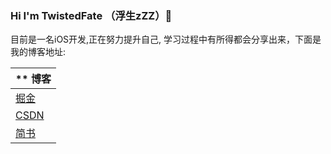 ### Hi I'm TwistedFate （浮生zZZ）👋

目前是一名iOS开发,正在努力提升自己, 学习过程中有所得都会分享出来，下面是我的博客地址:

|** 博客|
| ---- |
|[掘金](https://juejin.im/user/3245414056734590/posts)|
|[CSDN](https://blog.csdn.net/ShadowOfMaster)|
|[简书](https://www.jianshu.com/u/eb3b6d308aad)|





<!--
**ZpFate/ZpFate** is a ✨ _special_ ✨ repository because its `README.md` (this file) appears on your GitHub profile.

Here are some ideas to get you started:

- 🔭 I’m currently working on ...
- 🌱 I’m currently learning ...
- 👯 I’m looking to collaborate on ...
- 🤔 I’m looking for help with ...
- 💬 Ask me about ...
- 📫 How to reach me: ...
- 😄 Pronouns: ...
- ⚡ Fun fact: ...
-->
